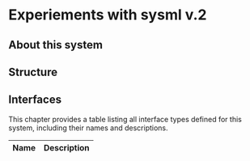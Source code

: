 # Experiements with sysml v.2

## About this system

## Structure

## Interfaces

This chapter provides a table listing all interface types defined for this system, including their names and descriptions.

| Name | Description |
|------|-------------|
